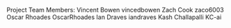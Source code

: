 Project Team Members:
Vincent Bowen vincedbowen
Zach Cook zaco6003
Oscar Rhoades OscarRhoades
Ian Draves iandraves
Kash Challapalli KC-ai

